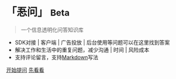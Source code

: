 # 「忢问」 <small>Beta</small>

> 一个信息透明化问答知识库

- SDK对接 | 客户端 | 广告投放 | 后台使用等问题可以在这里找到答案
- 解决工作和生活中的重复问题，减少沟通 | 时间 | 风险成本
- 支持评论留言，支持[Markdown](https://guides.github.com/features/mastering-markdown/)写法

[开始提问](askart.md)
[先看看](README.md)